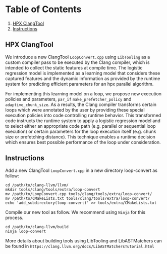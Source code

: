 
# Table of Contents
1. [HPX ClangTool](README.md#hpx-clangtool)
2. [Instructions](README.md#instructions)

## HPX ClangTool

We introduce a new ClangTool `LoopConvert.cpp` using `LibTooling` as a custom compiler pass to be executed by the Clang compiler, which is intended to collect the static features at compile time. The logistic regression model is implemented as a learning model that considers these captured features and the dynamic information as provided by the runtime system for predicting efficient parameters for an hpx parallel algorithm. 

For implementing this learning model on a loop, we propose new execution policies and parameters, `par_if` `make_prefetcher_policy` and `adaptive_chunk_size`. As a results, the Clang compiler transforms certain loops which were annotated by the user by providing these special execution policies into code controlling runtime behavior. This transformed code instructs the runtime system to apply a logistic regression model and to select either an appropriate code path (e.g. parallel or sequential loop execution) or certain parameters for the loop execution itself (e.g. chunk size or prefetching distance). This technique enables a runtime decision which ensures best possible performance of the loop under consideration. 

## Instructions

Add a new ClangTool `LoopConvert.cpp` in a new directory loop-convert as follow:

	cd /path/to/clang-llvm/llvm/
	mkdir tools/clang/tools/extra/loop-convert
	mv /path/to/LoopConvert.cpp tools/clang/tools/extra/loop-convert/
	mv /path/to/CMakeLists.txt tools/clang/tools/extra/loop-convert/
    echo 'add_subdirectory(loop-convert)' >> tools/extra/CMakeLists.txt


Compile our new tool as follow. We recommend using `Ninja` for this process. 

	cd /path/to/clang-llvm/build
	ninja loop-convert

More details about building tools using LibTooling and LibASTMatchers can be found in `https://clang.llvm.org/docs/LibASTMatchersTutorial.html`
